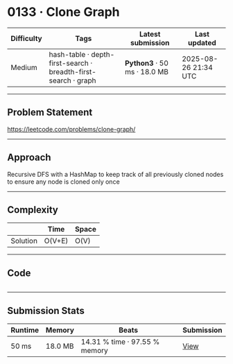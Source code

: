# 0133 · Clone Graph

| Difficulty | Tags | Latest submission | Last updated |
| --- | --- | --- | --- |
| Medium | hash-table · depth-first-search · breadth-first-search · graph | **Python3** · 50 ms · 18.0 MB | 2025-08-26 21:34 UTC |

---

## Problem Statement
https://leetcode.com/problems/clone-graph/

---

## Approach
Recursive DFS with a HashMap to keep track of all previously cloned nodes to ensure any node is cloned only once

---

## Complexity
| | Time | Space |
|---|---|---|
| Solution | O(V+E) | O(V) |

---

## Code

```python

```

---

## Submission Stats
| Runtime | Memory | Beats | Submission |
| --- | --- | --- | --- |
| 50 ms | 18.0 MB | 14.31 % time · 97.55 % memory | [View](https://leetcode.com/problems/clone-graph/submissions/1749544020/) |
